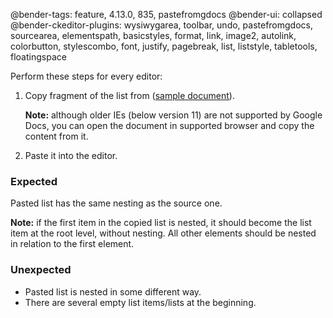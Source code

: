 @bender-tags: feature, 4.13.0, 835, pastefromgdocs
@bender-ui: collapsed
@bender-ckeditor-plugins: wysiwygarea, toolbar, undo, pastefromgdocs, sourcearea, elementspath, basicstyles, format, link, image2, autolink, colorbutton, stylescombo, font, justify, pagebreak, list, liststyle, tabletools, floatingspace

Perform these steps for every editor:

1. Copy fragment of the list from ([sample document](https://docs.google.com/document/d/16FzWewfwvdM-tafqnEmbbX6tWIpB30ttA_4gqWM9yDk/edit?usp=sharing)).

	**Note:** although older IEs (below version 11) are not supported by Google Docs, you can open the document in supported browser and copy the content from it.
2. Paste it into the editor.

### Expected

Pasted list has the same nesting as the source one.

**Note:** if the first item in the copied list is nested, it should become the list item at the root level, without nesting. All other elements should be nested in relation to the first element.

### Unexpected

* Pasted list is nested in some different way.
* There are several empty list items/lists at the beginning.
